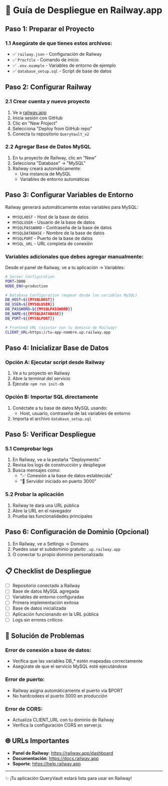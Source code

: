 # 🚀 Guía de Despliegue en Railway.app

## Paso 1: Preparar el Proyecto

### 1.1 Asegúrate de que tienes estos archivos:
- ✅ `railway.json` - Configuración de Railway
- ✅ `Procfile` - Comando de inicio
- ✅ `.env.example` - Variables de entorno de ejemplo
- ✅ `database_setup.sql` - Script de base de datos

## Paso 2: Configurar Railway

### 2.1 Crear cuenta y nuevo proyecto
1. Ve a [railway.app](https://railway.app)
2. Inicia sesión con GitHub
3. Clic en "New Project"
4. Selecciona "Deploy from GitHub repo"
5. Conecta tu repositorio `QueryVault_v2`

### 2.2 Agregar Base de Datos MySQL
1. En tu proyecto de Railway, clic en "New"
2. Selecciona "Database" → "MySQL"
3. Railway creará automáticamente:
   - Una instancia de MySQL
   - Variables de entorno automáticas

## Paso 3: Configurar Variables de Entorno

Railway generará automáticamente estas variables para MySQL:
- `MYSQLHOST` - Host de la base de datos
- `MYSQLUSER` - Usuario de la base de datos  
- `MYSQLPASSWORD` - Contraseña de la base de datos
- `MYSQLDATABASE` - Nombre de la base de datos
- `MYSQLPORT` - Puerto de la base de datos
- `MYSQL_URL` - URL completa de conexión

### Variables adicionales que debes agregar manualmente:

Desde el panel de Railway, ve a tu aplicación → Variables:

```bash
# Server Configuration
PORT=3000
NODE_ENV=production

# Database Configuration (mapear desde las variables MySQL)
DB_HOST=${{MYSQLHOST}}
DB_USER=${{MYSQLUSER}}  
DB_PASSWORD=${{MYSQLPASSWORD}}
DB_NAME=${{MYSQLDATABASE}}
DB_PORT=${{MYSQLPORT}}

# Frontend URL (ajustar con tu dominio de Railway)
CLIENT_URL=https://tu-app-nombre.up.railway.app
```

## Paso 4: Inicializar Base de Datos

### Opción A: Ejecutar script desde Railway
1. Ve a tu proyecto en Railway
2. Abre la terminal del servicio
3. Ejecuta: `npm run init-db`

### Opción B: Importar SQL directamente
1. Conéctate a tu base de datos MySQL usando:
   - Host, usuario, contraseña de las variables de entorno
2. Importa el archivo `database_setup.sql`

## Paso 5: Verificar Despliegue

### 5.1 Comprobar logs
1. En Railway, ve a la pestaña "Deployments"
2. Revisa los logs de construcción y despliegue
3. Busca mensajes como:
   - "✅ Conexión a la base de datos establecida"
   - "🚀 Servidor iniciado en puerto 3000"

### 5.2 Probar la aplicación
1. Railway te dará una URL pública
2. Abre la URL en el navegador
3. Prueba las funcionalidades principales

## Paso 6: Configuración de Dominio (Opcional)

1. En Railway, ve a Settings → Domains
2. Puedes usar el subdominio gratuito `.up.railway.app`
3. O conectar tu propio dominio personalizado

## 📋 Checklist de Despliegue

- [ ] Repositorio conectado a Railway
- [ ] Base de datos MySQL agregada
- [ ] Variables de entorno configuradas
- [ ] Primera implementación exitosa
- [ ] Base de datos inicializada
- [ ] Aplicación funcionando en la URL pública
- [ ] Logs sin errores críticos

## 🔧 Solución de Problemas

### Error de conexión a base de datos:
- Verifica que las variables DB_* estén mapeadas correctamente
- Asegúrate de que el servicio MySQL esté ejecutándose

### Error de puerto:
- Railway asigna automáticamente el puerto via $PORT
- No hardcodees el puerto 3000 en producción

### Error de CORS:
- Actualiza CLIENT_URL con tu dominio de Railway
- Verifica la configuración CORS en server.js

## 🌐 URLs Importantes

- **Panel de Railway**: https://railway.app/dashboard
- **Documentación**: https://docs.railway.app
- **Soporte**: https://help.railway.app

---
✨ ¡Tu aplicación QueryVault estará lista para usar en Railway!